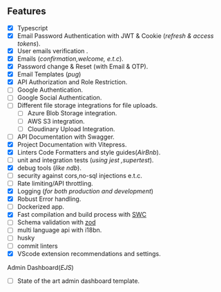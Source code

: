 ## Features

- [x] Typescript
- [x] Email Password Authentication with JWT & Cookie (_refresh & access tokens_).
- [x] User emails verification .
- [x] Emails (_confirmation,welcome, e.t.c_).
- [x] Password change & Reset (with Email & OTP).
- [x] Email Templates (_pug_)
- [x] API Authorization and Role Restriction.
- [ ] Google Authentication.
- [ ] Google Social Authentication.
- [ ] Different file storage integrations for file uploads.
  - [ ] Azure Blob Storage integration.
  - [ ] AWS S3 integration.
  - [ ] Cloudinary Upload Integration.
- [ ] API Documentation with Swagger.
- [x] Project Documentation with Vitepress.
- [x] Linters Code Formatters and style guides(_AirBnb_).
- [ ] unit and integration tests (_using jest ,supertest_).
- [x] debug tools (_like ndb_).
- [ ] security against cors,no-sql injections e.t.c.
- [ ] Rate limiting/API throttling.
- [x] Logging (_for both production and development_)
- [x] Robust Error handling.
- [ ] Dockerized app.
- [x] Fast compilation and build process with [SWC]()
- [ ] Schema validation with [zod]()
- [ ] multi language api with i18bn.
- [ ] husky
- [ ] commit linters
- [x] VScode extension recommendations and settings.

Admin Dashboard(_EJS_)
- [ ] State of the art admin dashboard template.

